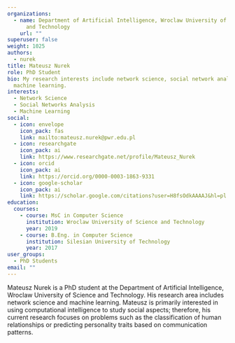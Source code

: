 ```yaml
---
organizations:
  - name: Department of Artificial Intelligence, Wroclaw University of Science
      and Technology
    url: ""
superuser: false
weight: 1025
authors:
  - nurek
title: Mateusz Nurek
role: PhD Student
bio: My research interests include network science, social network analysis and
  machine learning.
interests:
  - Network Science
  - Social Networks Analysis
  - Machine Learning
social:
  - icon: envelope
    icon_pack: fas
    link: mailto:mateusz.nurek@pwr.edu.pl
  - icon: researchgate
    icon_pack: ai
    link: https://www.researchgate.net/profile/Mateusz_Nurek
  - icon: orcid
    icon_pack: ai
    link: https://orcid.org/0000-0003-1863-9331
  - icon: google-scholar
    icon_pack: ai
    link: https://scholar.google.com/citations?user=H8fsOdkAAAAJ&hl=pl
education:
  courses:
    - course: MsC in Computer Science
      institution: Wroclaw University of Science and Technology
      year: 2019
    - course: B.Eng. in Computer Science
      institution: Silesian University of Technology
      year: 2017
user_groups:
  - PhD Students
email: ""
---
```

Mateusz Nurek is a PhD student at the Department of Artificial Intelligence, Wroclaw University of Science and Technology. His research area includes network science and machine learning. Mateusz is primarily interested in using computational intelligence to study social aspects; therefore, his current research focuses on problems such as the classification of human relationships or predicting personality traits based on communication patterns.

